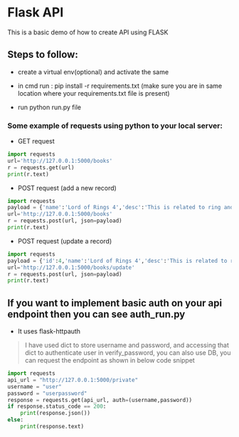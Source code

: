 # Flask API
This is a basic demo of how to create API using FLASK

## Steps to follow:
* create a virtual env(optional) and activate the same

* in cmd run : pip install -r requirements.txt (make sure you are in same location where your requirements.txt file is present)
* run python run.py file

### Some example of requests using python to your local server:

* GET request
```python
import requests
url='http://127.0.0.1:5000/books'
r = requests.get(url)
print(r.text)
```

* POST request (add a new record)
```python
import requests
payload = {'name':'Lord of Rings 4','desc':'This is related to ring and magic witchery saga of log of rings'}
url='http://127.0.0.1:5000/books'
r = requests.post(url, json=payload)
print(r.text)
```

* POST request (update a record)
```python
import requests
payload = {'id':4,'name':'Lord of Rings 4','desc':'This is related to ring and magic witchery saga of log of rings'}
url='http://127.0.0.1:5000/books/update'
r = requests.post(url, json=payload)
print(r.text)
```
## If you want to implement basic auth on your api endpoint then you can see auth_run.py
* It uses flask-httpauth
> I have used dict to store username and password, and accessing that dict to authenticate user in verify_password, you can also use DB, you can request the endpoint as shown in below code snippet
```python
import requests
api_url = "http://127.0.0.1:5000/private"
username = "user"
password = "userpassword"
response = requests.get(api_url, auth=(username,password))
if response.status_code == 200:
    print(response.json())
else:
    print(response.text)
```
